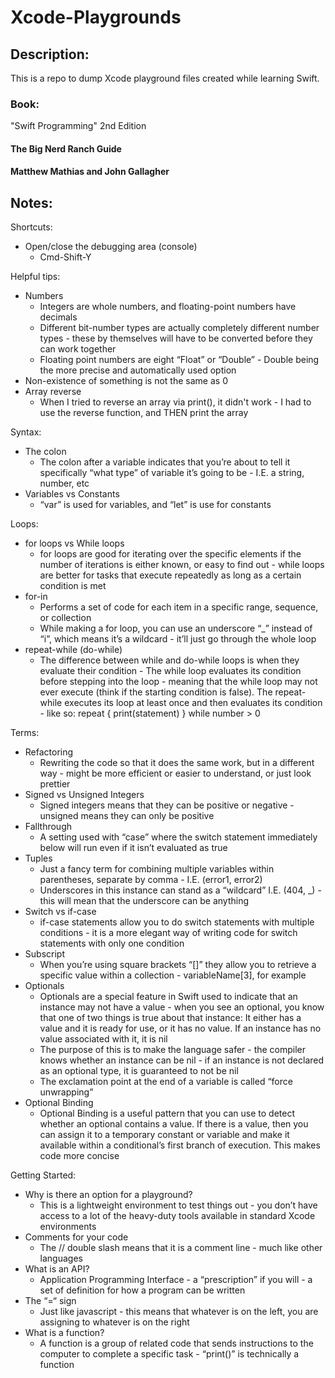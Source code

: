 # Xcode-Playgrounds

## Description:
This is a repo to dump Xcode playground files created while learning Swift.

### Book:
"Swift Programming" 2nd Edition
#### The Big Nerd Ranch Guide
#### Matthew Mathias and John Gallagher

## Notes:

Shortcuts:

* Open/close the debugging area (console)
    * Cmd-Shift-Y


Helpful tips:

* Numbers
    * Integers are whole numbers, and floating-point numbers have decimals
    * Different bit-number types are actually completely different number types - these by themselves will have to be converted before they can work together
    * Floating point numbers are eight “Float” or “Double” - Double being the more precise and automatically used option 
* Non-existence of something is not the same as 0
* Array reverse
    * When I tried to reverse an array via print(), it didn't work - I had to use the reverse function, and THEN print the array


Syntax:

* The colon
    * The colon after a variable indicates that you’re about to tell it specifically “what type” of variable it’s going to be - I.E. a string, number, etc
* Variables vs Constants
    * “var” is used for variables, and “let” is use for constants


Loops:

* for loops vs While loops
    * for loops are good for iterating over the specific elements if the number of iterations is either known, or easy to find out - while loops are better for tasks that execute repeatedly as long as a certain condition is met
* for-in
    * Performs a set of code for each item in a specific range, sequence, or collection
    * While making a for loop, you can use an underscore “_” instead of “i”, which means it’s a wildcard - it’ll just go through the whole loop
* repeat-while (do-while)
    * The difference between while and do-while loops is when they evaluate their condition - The while loop evaluates its condition before stepping into the loop - meaning that the while loop may not ever execute (think if the starting condition is false). The repeat-while executes its loop at least once and then evaluates its condition - like so:      repeat { print(statement) } while number > 0


Terms:
 
* Refactoring
    * Rewriting the code so that it does the same work, but in a different way - might be more efficient or easier to understand, or just look prettier
* Signed vs Unsigned Integers
    * Signed integers means that they can be positive or negative - unsigned means they can only be positive
* Fallthrough
    * A setting used with “case” where the switch statement immediately below will run even if it isn’t evaluated as true
* Tuples
    * Just a fancy term for combining multiple variables within parentheses, separate by comma - I.E. (error1, error2)
    * Underscores in this instance can stand as a “wildcard” I.E. (404, _) - this will mean that the underscore can be anything
* Switch vs if-case
    * if-case statements allow you to do switch statements with multiple conditions - it is a more elegant way of writing code for switch statements with only one condition
* Subscript
    * When you’re using square brackets “[]” they allow you to retrieve a specific value within a collection - variableName[3], for example
* Optionals
    * Optionals are a special feature in Swift used to indicate that an instance may not have a value - when you see an optional, you know that one of two things is true about that instance: It either has a value and it is ready for use, or it has no value. If an instance has no value associated with it, it is nil
    * The purpose of this is to make the language safer - the compiler knows whether an instance can be nil - if an instance is not declared as an optional type, it is guaranteed to not be nil
    * The exclamation point at the end of a variable is called “force unwrapping”
* Optional Binding
    * Optional Binding is a useful pattern that you can use to detect whether an optional contains a value. If there is a value, then you can assign it to a temporary constant or variable and make it available within a conditional’s first branch of execution. This makes code more concise


Getting Started:

* Why is there an option for a playground? 
    * This is a lightweight environment to test things out - you don’t have access to a lot of the heavy-duty tools available in standard Xcode environments
* Comments for your code
    * The // double slash means that it is a comment line - much like other languages
* What is an API?
    * Application Programming Interface - a “prescription” if you will - a set of definition for how a program can be written
* The “=“ sign
    * Just like javascript - this means that whatever is on the left, you are assigning to whatever is on the right
* What is a function?
    * A function is a group of related code that sends instructions to the computer to complete a specific task - “print()” is technically a function
